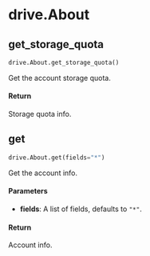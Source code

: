 # drive.About

## get\_storage\_quota
```python
drive.About.get_storage_quota()
```
Get the account storage quota.

#### Return
Storage quota info.


## get
```python
drive.About.get(fields="*")
```
Get the account info.

#### Parameters
- **fields**: A list of fields, defaults to `"*"`.

#### Return
Account info.